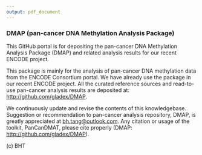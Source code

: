 ```yaml
---
output: pdf_document
---
```

### DMAP (pan-cancer DNA Methylation Analysis Package)

This GitHub portal is for depositing the pan-cancer DNA Methylation Analysis Package (DMAP) and related analysis results for our recent ENCODE project.

This package is mainly for the analysis of pan-cancer DNA methylation data from the ENCODE Consortium portal. We have already use the package in our recent ENCODE project. All the curated reference sources and read-to-use pan-cancer analysis results are deposited at: http://github.com/gladex/DMAP.

We continuously update and revise the contents of this knowledgebase. Suggestion or recommendation to pan-cancer analysis repository, DMAP, is greatly appreciated at bh.tang@outlook.com. Any citation or usage of the toolkit, PanCanDMAT, please cite properly (DMAP: http://github.com/gladex/DMAP).

(c) BHT
